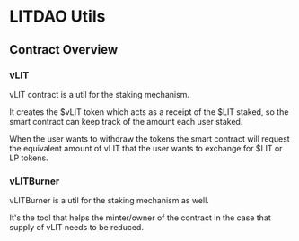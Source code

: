 # LITDAO Utils

## Contract Overview

### vLIT

vLIT contract is a util for the staking mechanism. 

It creates the $vLIT token which acts as a receipt of the $LIT staked, so the smart contract can keep track of the amount each user staked. 

When the user wants to withdraw the tokens the smart contract will request the equivalent amount of vLIT that the user wants to exchange for $LIT or LP tokens.

### vLITBurner

vLITBurner is a util for the staking mechanism as well.

It's the tool that helps the minter/owner of the contract in the case that supply of vLIT needs to be reduced.

